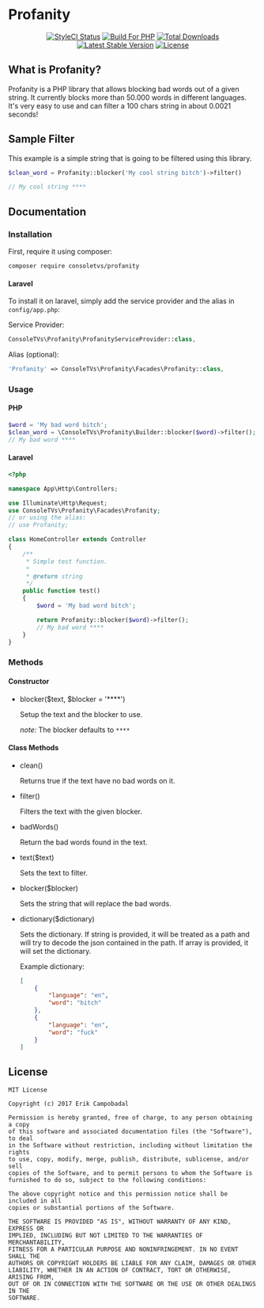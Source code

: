 <p align="center"><h1>Profanity</h1></p>

<p align="center">
<a href="https://styleci.io/repos/92664523"><img src="https://styleci.io/repos/92664523/shield?branch=master&style=flat" alt="StyleCI Status"></a>
<a href="https://styleci.io/repos/69124179"><img src="https://img.shields.io/badge/Built_for-PHP-blue.svg" alt="Build For PHP"></a>
<a href="https://packagist.org/packages/consoletvs/profanity"><img src="https://poser.pugx.org/consoletvs/profanity/d/total.svg" alt="Total Downloads"></a>
<a href="https://packagist.org/packages/consoletvs/profanity"><img src="https://poser.pugx.org/consoletvs/profanity/v/stable.svg" alt="Latest Stable Version"></a>
<a href="https://packagist.org/packages/consoletvs/profanity"><img src="https://poser.pugx.org/consoletvs/profanity/license.svg" alt="License"></a>
</p>

## What is Profanity?

Profanity is a PHP library that allows blocking bad words out of a given string. It currently
blocks more than 50.000 words in different languages. It's very easy to use and can filter a
100 chars string in about 0.0021 seconds!

## Sample Filter

This example is a simple string that is going to be filtered using this library.

```php
$clean_word = Profanity::blocker('My cool string bitch')->filter()

// My cool string ****
```

## Documentation

### Installation

First, require it using composer:

```
composer require consoletvs/profanity
```

#### Laravel

To install it on laravel, simply add the service provider and the alias in ```config/app.php```:

Service Provider:

```php
ConsoleTVs\Profanity\ProfanityServiceProvider::class,
```

Alias (optional):

```php
'Profanity' => ConsoleTVs\Profanity\Facades\Profanity::class,
```

### Usage

#### PHP

```php
$word = 'My bad word bitch';
$clean_word = \ConsoleTVs\Profanity\Builder::blocker($word)->filter();
// My bad word ****
```

#### Laravel

```php
<?php

namespace App\Http\Controllers;

use Illuminate\Http\Request;
use ConsoleTVs\Profanity\Facades\Profanity;
// or using the alias:
// use Profanity;

class HomeController extends Controller
{
    /**
     * Simple test function.
     *
     * @return string
     */
    public function test()
    {
        $word = 'My bad word bitch';

        return Profanity::blocker($word)->filter();
        // My bad word ****
    }
}
```

### Methods

#### Constructor

-   blocker($text, $blocker = '****')

    Setup the text and the blocker to use.

    *note:* The blocker defaults to ```****```

#### Class Methods

-   clean()

    Returns true if the text have no bad words on it.

-   filter()

    Filters the text with the given blocker.

-   badWords()

    Return the bad words found in the text.

-   text($text)

    Sets the text to filter.

-   blocker($blocker)

    Sets the string that will replace the bad words.

-   dictionary($dictionary)

    Sets the dictionary. If string is provided, it will be treated as a path and will try
    to decode the json contained in the path. If array is provided, it will set the dictionary.

    Example dictionary:
    ```json
    [
        {
            "language": "en",
            "word": "bitch"
        },
        {
            "language": "en",
            "word": "fuck"
        }
    ]
    ```

## License

```
MIT License

Copyright (c) 2017 Erik Campobadal

Permission is hereby granted, free of charge, to any person obtaining a copy
of this software and associated documentation files (the "Software"), to deal
in the Software without restriction, including without limitation the rights
to use, copy, modify, merge, publish, distribute, sublicense, and/or sell
copies of the Software, and to permit persons to whom the Software is
furnished to do so, subject to the following conditions:

The above copyright notice and this permission notice shall be included in all
copies or substantial portions of the Software.

THE SOFTWARE IS PROVIDED "AS IS", WITHOUT WARRANTY OF ANY KIND, EXPRESS OR
IMPLIED, INCLUDING BUT NOT LIMITED TO THE WARRANTIES OF MERCHANTABILITY,
FITNESS FOR A PARTICULAR PURPOSE AND NONINFRINGEMENT. IN NO EVENT SHALL THE
AUTHORS OR COPYRIGHT HOLDERS BE LIABLE FOR ANY CLAIM, DAMAGES OR OTHER
LIABILITY, WHETHER IN AN ACTION OF CONTRACT, TORT OR OTHERWISE, ARISING FROM,
OUT OF OR IN CONNECTION WITH THE SOFTWARE OR THE USE OR OTHER DEALINGS IN THE
SOFTWARE.

```
